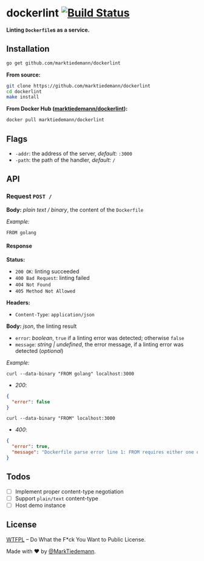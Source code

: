 # dockerlint [![Build Status](https://travis-ci.org/MarkTiedemann/dockerlint.svg?branch=master)](https://travis-ci.org/MarkTiedemann/dockerlint)

**Linting `Dockerfile`s as a service.**

## Installation

```sh
go get github.com/marktiedemann/dockerlint
```

**From source:**

```sh
git clone https://github.com/marktiedemann/dockerlint
cd dockerlint
make install
```

**From Docker Hub ([marktiedemann/dockerlint](https://hub.docker.com/r/marktiedemann/dockerlint/)):**

```sh
docker pull marktiedemann/dockerlint
```

## Flags

- `-addr`: the address of the server, *default:* `:3000`
- `-path`: the path of the handler, *default:* `/`

## API

### Request `POST /`

**Body:** *plain text / binary*, the content of the `Dockerfile`

*Example:*

```
FROM golang
```

#### Response

**Status:**

- `200 OK`: linting succeeded
- `400 Bad Request`: linting failed
- `404 Not Found`
- `405 Method Not Allowed`

**Headers:**

- `Content-Type`: `application/json`

**Body:** *json*, the linting result

- `error`: *boolean*, `true` if a linting error was detected; otherwise `false`
- `message`: *string | undefined*, the error message, if a linting error was detected (*optional*)

*Example:*

`curl --data-binary "FROM golang" localhost:3000`

- *200*:

```json
{
  "error": false
}
```

`curl --data-binary "FROM" localhost:3000`

- *400*:

```json
{
  "error": true,
  "message": "Dockerfile parse error line 1: FROM requires either one or three arguments"
}
```

## Todos

 - [ ] Implement proper content-type negotiation
 - [ ] Support `plain/text` content-type
 - [ ] Host demo instance

## License

[WTFPL](http://www.wtfpl.net/) – Do What the F*ck You Want to Public License.

Made with :heart: by [@MarkTiedemann](https://twitter.com/MarkTiedemannDE).